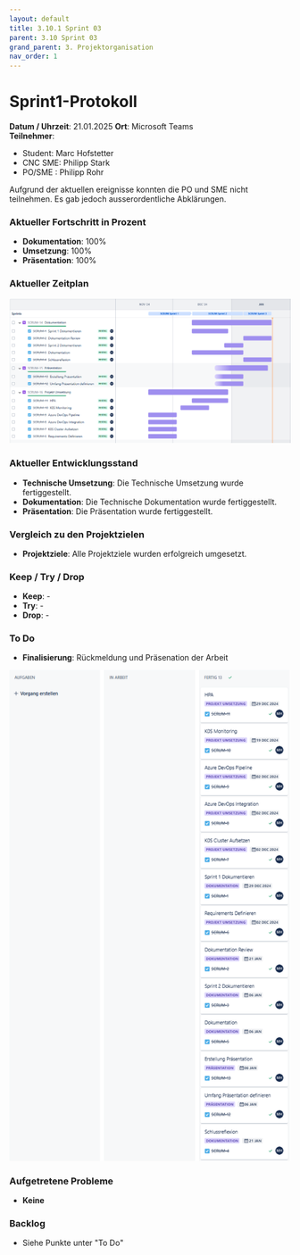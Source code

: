 ```yaml
---
layout: default
title: 3.10.1 Sprint 03
parent: 3.10 Sprint 03
grand_parent: 3. Projektorganisation
nav_order: 1
---
```


# Sprint1-Protokoll

**Datum / Uhrzeit**: 21.01.2025
**Ort**: Microsoft Teams  
**Teilnehmer**: 
- Student: Marc Hofstetter
- CNC SME: Philipp Stark
- PO/SME  : Philipp Rohr

Aufgrund der aktuellen ereignisse konnten die PO und SME nicht teilnehmen. Es gab jedoch ausserordentliche Abklärungen.

### Aktueller Fortschritt in Prozent

- **Dokumentation**: 100%
- **Umsetzung**: 100%
- **Präsentation**: 100%

### Aktueller Zeitplan

![Sprint1Zeitplan](../../../resources/images/Sprint3Zeitplan.PNG)

### Aktueller Entwicklungsstand

- **Technische Umsetzung**: Die Technische Umsetzung wurde fertiggestellt.
- **Dokumentation**: Die Technische Dokumentation wurde fertiggestellt.
- **Präsentation**: Die Präsentation wurde fertiggestellt.

### Vergleich zu den Projektzielen

- **Projektziele**: Alle Projektziele wurden erfolgreich umgesetzt.

### Keep / Try / Drop

- **Keep**: -
- **Try**: -
- **Drop**: -

### To Do

- **Finalisierung**: Rückmeldung und Präsenation der Arbeit

![Sprint2Kanban](../../../resources/images/Sprint3Kanban.PNG)

### Aufgetretene Probleme

- **Keine**

### Backlog

- Siehe Punkte unter "To Do"
